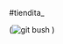 #tiendita_

(![git bush](https://github.com/Albertojose241434/tiendita_/assets/127440579/102efb28-be13-4802-aee6-a24d9d1dce1e)
)
